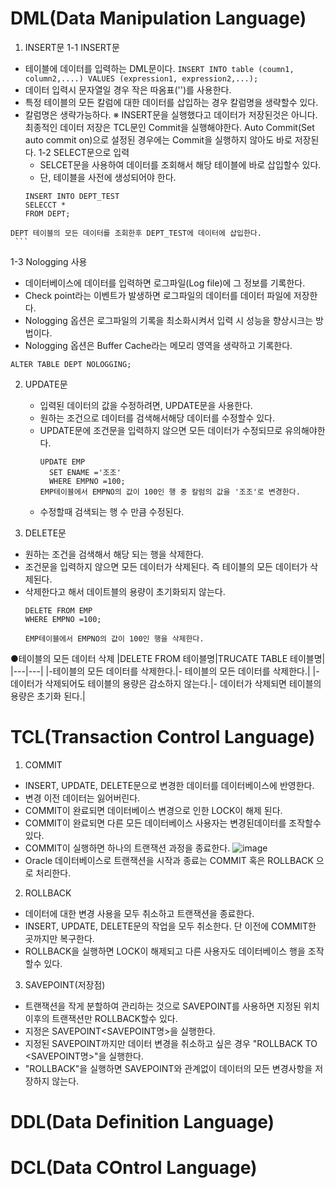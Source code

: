 
# DML(Data Manipulation Language)
 1. INSERT문
  1-1 INSERT문
   - 테이블에 데이터를 입력하는 DML문이다.
``` INSERT INTO table (coumn1, column2,....) VALUES (expression1, expression2,...);  ```
   - 데이터 입력시 문자열일 경우 작은 따옴표('')를 사용한다.
   - 특정 테이블의 모든 칼럼에 대한 데이터를 삽입하는 경우 칼럼명을 생략할수 있다.
   - 칼럼명은 생략가능하다.
   ※ INSERT문을 실행했다고 데이터가 저장된것은 아니다. 최종적인 데이터 저장은 TCL문인 Commit을 실행해야한다.
      Auto Commit(Set auto commit on)으로 설정된 경우에는 Commit을 실행하지 않아도 바로 저장된다.
  1-2 SELECT문으로 입력
     - SELCET문을 사용하여 데이터를 조회해서 해당 테이블에 바로 삽입할수 있다.
     - 단, 테이블을 사전에 생성되어야 한다.
     ```
     INSERT INTO DEPT_TEST
     SELECCT *
     FROM DEPT;

    DEPT 테이블의 모든 데이터를 조회한후 DEPT_TEST에 데이터에 삽입한다.
     ```

  1-3 Nologging 사용
   - 데이터베이스에 데이터를 입력하면 로그파일(Log file)에 그 정보를 기록한다.
   - Check point라는 이벤트가 발생하면 로그파일의 데이터를 데이터 파일에 저장한다.
   - Nologging 옵션은 로그파일의 기록을 최소화시켜서 입력 시 성능을 향상시크는 방법이다.
   - Nologging 옵션은 Buffer Cache라는 메모리 영역을 생략하고 기록한다.
   ```
   ALTER TABLE DEPT NOLOGGING;
  
   ```

 2. UPDATE문
    - 입력된 데이터의 값을 수정하려면, UPDATE문을 사용한다.
    - 원하는 조건으로 데이터를 검색해서해당 데이터를 수정할수 있다.
    - UPDATE문에 조건문을 입력하지 않으면 모든 데이터가 수정되므로 유의해야한다.
      ```
      UPDATE EMP
        SET ENAME ='조조'
        WHERE EMPNO =100;
      EMP테이블에서 EMPNO의 값이 100인 행 중 칼럼의 값을 '조조'로 변경한다.
      ```
    - 수정할때 검색되는 행 수 만큼 수정된다.

3. DELETE문
 - 원하는 조건을 검색해서 해당 되는 행을 삭제한다.
 - 조건문을 입력하지 않으면 모든 데이터가 삭제된다. 즉 테이블의 모든 데이터가 삭제된다.
 - 삭제한다고 해서 데이트블의 용량이 초기화되지 않는다.
   ```
   DELETE FROM EMP
   WHERE EMPNO =100;

   EMP테이블에서 EMPNO의 값이 100인 행을 삭제한다.
   ```
●테이블의 모든 데이터 삭제
|DELETE FROM 테이블명|TRUCATE TABLE 테이블명|
|---|---|
|-테이블의 모든 데이터를 삭제한다.|- 테이블의 모든 데이터를 삭제한다.|
|-데이터가 삭제되어도 테이블의 용량은 감소하지 않는다.|- 데이터가 삭제되면 테이블의 용량은 초기화 된다.|




     
# TCL(Transaction Control Language)

 1. COMMIT
  - INSERT, UPDATE, DELETE문으로 변경한 데이터를 데이터베이스에 반영한다.
  - 변경 이전 데이터는 잃어버린다.
  - COMMIT이 완료되면 데이터베이스 변경으로 인한 LOCK이 해제 된다.
  - COMMIT이 완료되면 다른 모든 데이터베이스 사용자는 변경된데이터를 조작할수 있다.
  - COMMIT이 실행하면 하나의 트랜잭션 과정을 종료한다.
![image](https://github.com/user-attachments/assets/8bb42c40-82d9-494f-9d51-81f6cf5acd78)
  - Oracle 데이터베이스로 트랜잭션을 시작과 종료는 COMMIT 혹은 ROLLBACK 으로 처리한다.
    
 2. ROLLBACK
  - 데이터에 대한 변경 사용을 모두 취소하고 트랜잭션을 종료한다.
  - INSERT, UPDATE, DELETE문의 작업을 모두 취소한다. 단 이전에 COMMIT한 곳까지만 복구한다.
  - ROLLBACK을 실행하면 LOCK이 해제되고 다른 사용자도 데이터베이스 행을 조작할수 있다.
 
 3. SAVEPOINT(저장점)
  - 트랜잭션을 작게 분할하여 관리하는 것으로 SAVEPOINT를 사용하면 지정된 위치 이후의 트랜잭션만 ROLLBACK할수 있다.
  - 지정은 SAVEPOINT<SAVEPOINT명>을 실행한다.
  - 지정된 SAVEPOINT까지만 데이터 변경을 취소하고 싶은 경우 "ROLLBACK TO <SAVEPOINT명>"을 실행한다.
  - "ROLLBACK"을 실행하면 SAVEPOINT와 관계없이 데이터의 모든 변경사항을 저장하지 않는다.
 

# DDL(Data Definition Language)

# DCL(Data COntrol Language)

